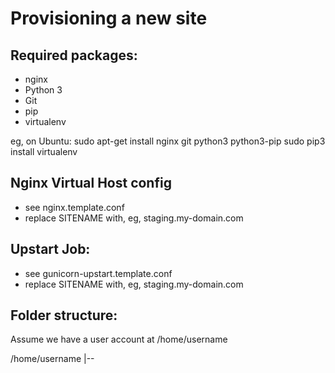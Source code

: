 Provisioning a new site
========================

## Required packages:

* nginx
* Python 3
* Git
* pip
* virtualenv

eg, on Ubuntu:
    sudo apt-get install nginx git python3 python3-pip
    sudo pip3 install virtualenv
## Nginx Virtual Host config

* see nginx.template.conf
* replace SITENAME with, eg, staging.my-domain.com

## Upstart Job:

* see gunicorn-upstart.template.conf
* replace SITENAME with, eg, staging.my-domain.com

## Folder structure:
Assume we have a user account at /home/username

/home/username
|--